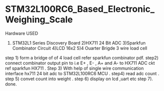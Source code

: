 
# STM32L100RC6_Based_Electronic_Weighing_Scale

Hardware USED
1) STM32L1 Series Discovery Board 
2)HX711 24 Bit ADC
3)Sparkfun Combinator Circuit
4)LCD 16x2
5)4 Ouarter Brigde 3 wire load cell 

step 1)
form a bridge of of 4 load cell refer sparkfun combinator pdf.
step2)
connect combinator output pin to i.e E+ , E- , A+ and A- to HX711 ADC ckt ref sparkfun HX711 .
Step 3)
With help of single wire communication interface hx711 24 bit adc to STM32L100RC6 MCU .
step4)
read adc count .
step 5)
convet count into weight .
step 6) 
display on lcd ,uart etc
step 7).
done.

